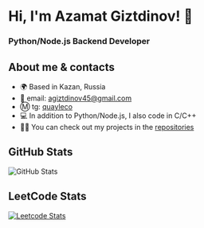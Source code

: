 # Hi, I'm Azamat Giztdinov! 👋
### Python/Node.js Backend Developer

## About me & contacts
- 🌍 Based in Kazan, Russia
- 📧 email: agiztdinov45@gmail.com
- Ⓜ️ tg: [quayleco](https://t.me/quayleco)
- 💻 In addition to Python/Node.js, I also code in C/C++
- 👨‍💻 You can check out my projects in the [repositories](https://github.com/Azamat-Giztdinov?tab=repositories)

## GitHub Stats
![GitHub Stats](https://github-readme-stats.vercel.app/api?username=Azamat-Giztdinov&theme=tokyonight)

## LeetCode Stats
[![Leetcode Stats](https://leetcard.jacoblin.cool/agiztdinov45?theme=dark&extension=heatmap)](https://leetcode.com/agiztdinov45/)
